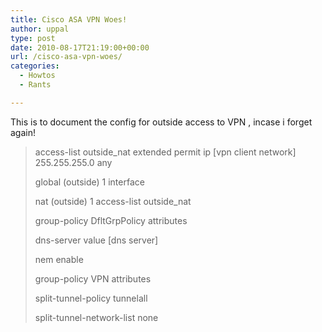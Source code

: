 ```yaml
---
title: Cisco ASA VPN Woes!
author: uppal
type: post
date: 2010-08-17T21:19:00+00:00
url: /cisco-asa-vpn-woes/
categories:
  - Howtos
  - Rants

---
```

This is to document the config for outside access to VPN , incase i forget again!

> access-list outside_nat extended permit ip [vpn client network] 255.255.255.0 any
> 
> global (outside) 1 interface
> 
> nat (outside) 1 access-list outside_nat
> 
> group-policy DfltGrpPolicy attributes
> 
> dns-server value [dns server]
> 
> nem enable
> 
> group-policy VPN attributes
> 
> split-tunnel-policy tunnelall
> 
> split-tunnel-network-list none

<!-- AdSense Now! Lite: PreFiltered - NoAds [ WP is not in the loop. ] -->